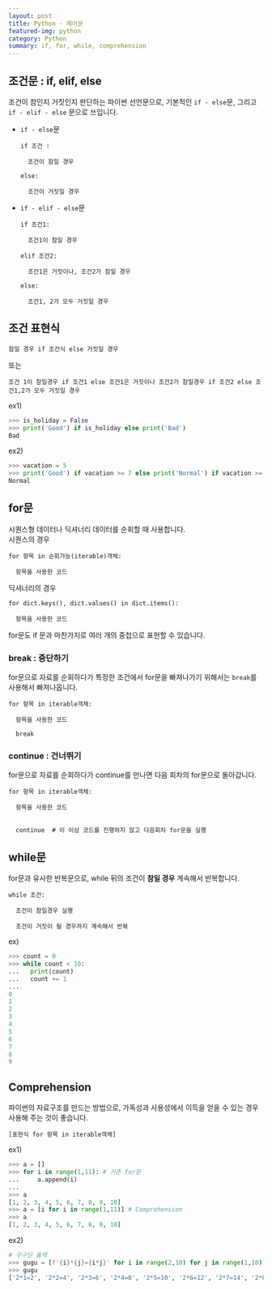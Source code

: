 ```yaml
---
layout: post
title: Python - 제어문
featured-img: python
category: Python
summary: if, for, while, comprehension
---
```


## 조건문 : if, elif, else
조건이 참인지 거짓인지 판단하는 파이썬 선언문으로, 기본적인 `if - else`문, 그리고 `if - elif - else` 문으로 쓰입니다.
* `if - else`문
  ```
  if 조건 :

    조건이 참일 경우

  else:

    조건이 거짓일 경우
  ```
* `if - elif - else`문
  ```
  if 조건1:

    조건1이 참일 경우

  elif 조건2:

    조건1은 거짓이나, 조건2가 참일 경우

  else:

    조건1, 2가 모두 거짓일 경우
  ```

## 조건 표현식
```
참일 경우 if 조건식 else 거짓일 경우
```
또는
```
조건 1이 참일경우 if 조건1 else 조건1은 거짓이나 조건2가 참일경우 if 조건2 else 조건1,2가 모두 거짓일 경우
```
ex1)
```python
>>> is_holiday = False
>>> print('Good') if is_holiday else print('Bad')
Bad
```
ex2)
```python
>>> vacation = 5
>>> print('Good') if vacation >= 7 else print('Normal') if vacation >= 5 else print('Bad')
Normal
```

## for문
시퀀스형 데이터나 딕셔너리 데이터를 순회할 때 사용합니다.<br>
시퀀스의 경우
```
for 항목 in 순회가능(iterable)객체:

  항목을 사용한 코드
```
딕셔너리의 경우
```
for dict.keys(), dict.values() in dict.items():

  항목을 사용한 코드
```

for문도 if 문과 마찬가지로 여러 개의 중첩으로 표현할 수 있습니다.
### break : 중단하기
for문으로 자료를 순회하다가 특정한 조건에서 for문을 빠져나가기 위해서는 `break`를 사용해서 빠져나옵니다.
```
for 항목 in iterable객체:

  항목을 사용한 코드

  break
```
### continue : 건너뛰기
for문으로 자료를 순회하다가 continue를 만나면 다음 회차의 for문으로 돌아갑니다.
```
for 항목 in iterable객체:

  항목을 사용한 코드


  continue  # 이 이상 코드를 진행하지 않고 다음회차 for문을 실행
```

## while문
for문과 유사한 반복문으로, while 뒤의 조건이 **참일 경우** 계속해서 반복합니다.
```
while 조건:

  조건이 참일경우 실행

  조건이 거짓이 될 경우까지 계속해서 반복
```
ex)
```python
>>> count = 0
>>> while count < 10:
...   print(count)
...   count += 1
...
0
1
2
3
4
5
6
7
8
9
```

## Comprehension
파이썬의 자료구조를 만드는 방법으로, 가독성과 사용성에서 이득을 얻을 수 있는 경우 사용해 주는 것이 좋습니다.
```
[표현식 for 항목 in iterable객체]
```
ex1)
```python
>>> a = []
>>> for i in range(1,11): # 기존 for문
...     a.append(i)
...
>>> a
[1, 2, 3, 4, 5, 6, 7, 8, 9, 10]
>>> a = [i for i in range(1,11)] # Comprehension
>>> a
[1, 2, 3, 4, 5, 6, 7, 8, 9, 10]
```
ex2)
```python
# 구구단 출력
>>> gugu = [f'{i}*{j}={i*j}' for i in range(2,10) for j in range(1,10)]
>>> gugu
['2*1=2', '2*2=4', '2*3=6', '2*4=8', '2*5=10', '2*6=12', '2*7=14', '2*8=16', '2*9=18', '3*1=3', '3*2=6', '3*3=9', '3*4=12', '3*5=15', '3*6=18', '3*7=21', '3*8=24', '3*9=27', '4*1=4', '4*2=8', '4*3=12', '4*4=16', '4*5=20', '4*6=24', '4*7=28', '4*8=32', '4*9=36', '5*1=5', '5*2=10', '5*3=15', '5*4=20', '5*5=25', '5*6=30', '5*7=35', '5*8=40', '5*9=45', '6*1=6', '6*2=12', '6*3=18', '6*4=24', '6*5=30', '6*6=36', '6*7=42', '6*8=48', '6*9=54', '7*1=7', '7*2=14', '7*3=21', '7*4=28', '7*5=35', '7*6=42', '7*7=49', '7*8=56', '7*9=63', '8*1=8', '8*2=16', '8*3=24', '8*4=32', '8*5=40', '8*6=48', '8*7=56', '8*8=64', '8*9=72', '9*1=9', '9*2=18', '9*3=27', '9*4=36', '9*5=45', '9*6=54', '9*7=63', '9*8=72', '9*9=81']
```
